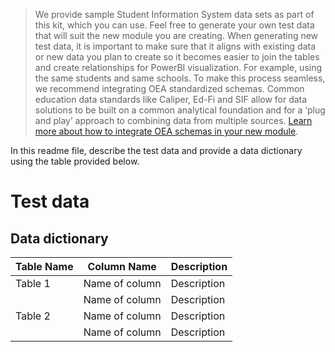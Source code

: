 > We provide sample Student Information System data sets as part of this kit, which you can use. Feel free to generate your own test data that will suit the new module you are creating. When generating new test data, it is important to make sure that it aligns with existing data or new data you plan to create so it becomes easier to join the tables and create relationships for PowerBI visualization. For example, using the same students and same schools. To make this process seamless, we recommend integrating OEA standardized schemas. Common education data standards like Caliper, Ed-Fi and SIF allow for data solutions to be built on a common analytical foundation and for a ‘plug and play’ approach to combining data from multiple sources.  [Learn more about how to integrate OEA schemas in your new module](https://github.com/microsoft/OpenEduAnalytics/tree/main/schemas).

In this readme file, describe the test data and provide a data dictionary using the table provided below.

# Test data

## Data dictionary
|Table Name   |Column Name        |Description  |
|-----------|-------------------|-------------|
|Table 1  | Name of column       |Description |
|            | Name of column       |Description |                                                                 
|Table 2  | Name of column     |Description |
|  | Name of column      |Description |
